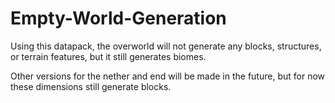 # Empty-World-Generation
Using this datapack, the overworld will not generate any blocks, structures, or terrain features, but it still generates biomes.

Other versions for the nether and end will be made in the future, but for now these dimensions still generate blocks.
